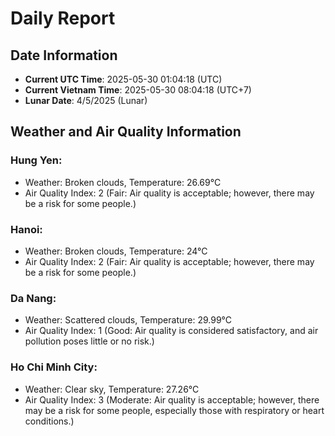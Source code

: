 # Daily Report
## Date Information
- **Current UTC Time**: 2025-05-30 01:04:18 (UTC)
- **Current Vietnam Time**: 2025-05-30 08:04:18 (UTC+7)
- **Lunar Date**: 4/5/2025 (Lunar)

## Weather and Air Quality Information

### Hung Yen:
- Weather: Broken clouds, Temperature: 26.69°C
- Air Quality Index: 2 (Fair: Air quality is acceptable; however, there may be a risk for some people.)

### Hanoi:
- Weather: Broken clouds, Temperature: 24°C
- Air Quality Index: 2 (Fair: Air quality is acceptable; however, there may be a risk for some people.)

### Da Nang:
- Weather: Scattered clouds, Temperature: 29.99°C
- Air Quality Index: 1 (Good: Air quality is considered satisfactory, and air pollution poses little or no risk.)

### Ho Chi Minh City:
- Weather: Clear sky, Temperature: 27.26°C
- Air Quality Index: 3 (Moderate: Air quality is acceptable; however, there may be a risk for some people, especially those with respiratory or heart conditions.)
